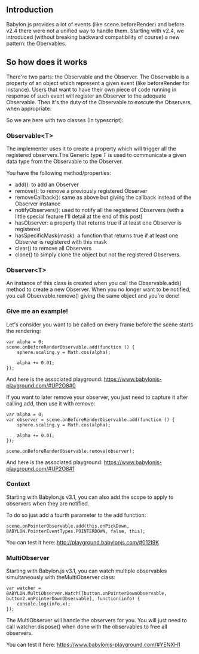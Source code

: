 ## Introduction

Babylon.js provides a lot of events (like scene.beforeRender) and before v2.4 there were not a unified way to handle them.
Starting with v2.4, we introduced (without breaking backward compatibility of course) a new pattern: the Obervables.

## So how does it works
There're two parts: the Observable and the Observer. The Observable is a property of an object which represent a given event (like beforeRender for instance). 
Users that want to have their own piece of code running in response of such event will register an Observer to the adequate Observable. Then it's the duty of the Observable to execute the Observers, when appropriate.

So we are here with two classes (In typescript):

### Observable\<T\>
The implementer uses it to create a property which will trigger all the registered observers.The Generic type T is used to communicate a given data type from the Observable to the Observer.

You have the following method/properties:

* add(): to add an Observer
* remove(): to remove a previously registered Observer
* removeCallback(): same as above but giving the callback instead of the Observer instance
* notifyObservers(): used to notify all the registered Observers (with a little special feature I'll detail at the end of this post)
* hasObserver: a property that returns true if at least one Observer is registered
* hasSpecificMask(mask): a function that returns true if at least one Observer is registered with this mask
* clear() to remove all Observers
* clone() to simply clone the object but not the registered Observers.

### Observer\<T\> 
An instance of this class is created when you call the Observable.add() method to create a new Observer. 
When you no longer want to be notified, you call Observable.remove() giving the same object and you're done!

### Give me an example!
Let's consider you want to be called on every frame before the scene starts the rendering:

```
var alpha = 0;
scene.onBeforeRenderObservable.add(function () {
	sphere.scaling.y = Math.cos(alpha);
	
	alpha += 0.01;
});
```

And here is the associated playground:  https://www.babylonjs-playground.com/#UP2O8#0

If you want to later remove your observer, you just need to capture it after calling add, then use it with remove:

```
var alpha = 0;
var observer = scene.onBeforeRenderObservable.add(function () {
	sphere.scaling.y = Math.cos(alpha);
	
	alpha += 0.01;
});
	
scene.onBeforeRenderObservable.remove(observer);
```
And here is the associated playground:  https://www.babylonjs-playground.com/#UP2O8#1

### Context
Starting with Babylon.js v3.1, you can also add the scope to apply to observers when they are notified.

To do so just add a fourth parameter to the add function:
```
scene.onPointerObservable.add(this.onPickDown, BABYLON.PointerEventTypes.POINTERDOWN, false, this);
```

You can test it here: http://playground.babylonjs.com/#012I9K

### MultiObserver
Starting with Babylon.js v3.1, you can watch multiple observables simultaneously with theMultiObserver class:

```
var watcher = BABYLON.MultiObserver.Watch([button.onPointerDownObservable, button2.onPointerDownObservable], function(info) {
	console.log(info.x);
});
```

The MultiObserver will handle the observers for you. You will just need to call watcher.dispose() when done with the observables to free all observers.

You can test it here: https://www.babylonjs-playground.com/#YENXH1
